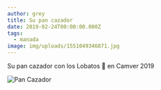 ```yaml
---
author: grey
title: Su pan cazador
date: 2019-02-24T00:00:00.000Z
tags:
  - manada
image: img/uploads/1551049346871.jpg
---
```

Su pan cazador con los Lobatos 🐺 en Camver 2019

![Pan Cazador](/img/uploads/1551049346871.jpg)

